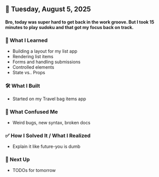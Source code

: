 ## 📅 Tuesday, August 5, 2025

#### Bro, today was super hard to get back in the work groove. But I took 15 minutes to play sudoku and that got my focus back on track.

### 🧠 What I Learned
- Building a layout for my list app
- Rendering list items
- Forms and handling submissions
- Controlled elements
- State vs.. Props

### 🛠️ What I Built
- Started on my Travel bag items app

### 🧨 What Confused Me
- Weird bugs, new syntax, broken docs

### ✅ How I Solved It / What I Realized
- Explain it like future-you is dumb

### 📌 Next Up
- TODOs for tomorrow
